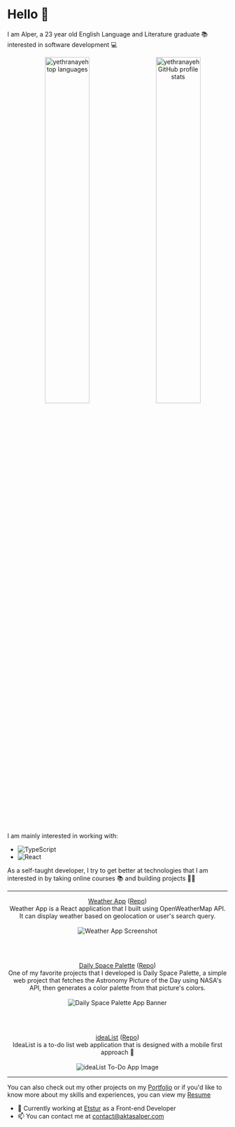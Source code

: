 # Hello 👋
I am Alper, a 23 year old English Language and Literature graduate 📚 interested in software development 💻


<p align="center">
<a href="https://github.com/yethranayeh/">
    <img align="right" src="https://github-readme-stats.vercel.app/api/?username=yethranayeh&theme=synthwave&show_icons=true&count_private=true&custom_title=My+GitHub+Stats" width="45%" alt="yethranayeh GitHub profile stats" />
  </a>
</p>

<p align="center">
  <a href="https://github.com/yethranayeh/">
    <img  src="https://github-readme-stats.vercel.app/api/top-langs/?username=yethranayeh&hide=liquid,html&layout=compact&theme=synthwave&langs_count=4" width="45%" alt="yethranayeh top languages" />
  </a>
</p>


I am mainly interested in working with:
- ![TypeScript](https://img.shields.io/badge/typescript-%23007ACC.svg?style=for-the-badge&logo=typescript&logoColor=white)
- ![React](https://img.shields.io/badge/react-%2320232a.svg?style=for-the-badge&logo=react&logoColor=%2361DAFB)

As a self-taught developer, I try to get better at technologies that I am interested in by taking online courses 📚 and building projects 👨‍💻

---

<p align="center">
  <a href="https://www.aktasalper.com/weather-app/" target="_blank">Weather App</a>
  (<a href="https://github.com/yethranayeh/weather-app" target="_blank">Repo</a>)
  <br/>
  Weather App is a React application that I built using OpenWeatherMap API. It can display weather based on geolocation or user's search query.
  <br/><br/>
  <img src="https://i.ibb.co/zsFkp5d/Screen-Shot-2022-05-23-at-14-48-03.jpg" alt="Weather App Screenshot" />
</p>

<br/><br/>

<p align="center">
  <a href="https://www.aktasalper.com/daily-space-palette/" target="_blank">Daily Space Palette</a>
  (<a href="https://github.com/yethranayeh/daily-space-palette" target="_blank">Repo</a>)
  <br/>
  One of my favorite projects that I developed is Daily Space Palette, a simple web project that fetches the Astronomy Picture of the Day using NASA's API, then generates a color palette from that picture's colors.
  <br/><br/>
  <img src="https://i.ibb.co/rZpX39B/Screenshot-2021-11-14-at-16-20-25-Daily-Space-Palette.png" alt="Daily Space Palette App Banner" />
</p>

<br/><br/>

<p align="center">
  <a href="https://www.aktasalper.com/weather-app/" target="_blank">ideaList</a>
  (<a href="https://github.com/yethranayeh/ideaList" target="_blank">Repo</a>)
  <br/>
  IdeaList is a to-do list web application that is designed with a mobile first approach 📱
  <br/><br/>
  <img src="https://i.ibb.co/3sSmtdx/cover.png" alt="ideaList To-Do App Image" />
</p>

---

You can also check out my other projects on my [Portfolio](https://www.aktasalper.com/#projects) or if you'd like to know more about my skills and experiences, you can view my [Resume](https://www.aktasalper.com/resume.html)


- 🔭 Currently working at [Etstur](https://www.etstur.com/) as a Front-end Developer
- 📫 You can contact me at [contact@aktasalper.com](mailto:contact@aktasalper.com)
